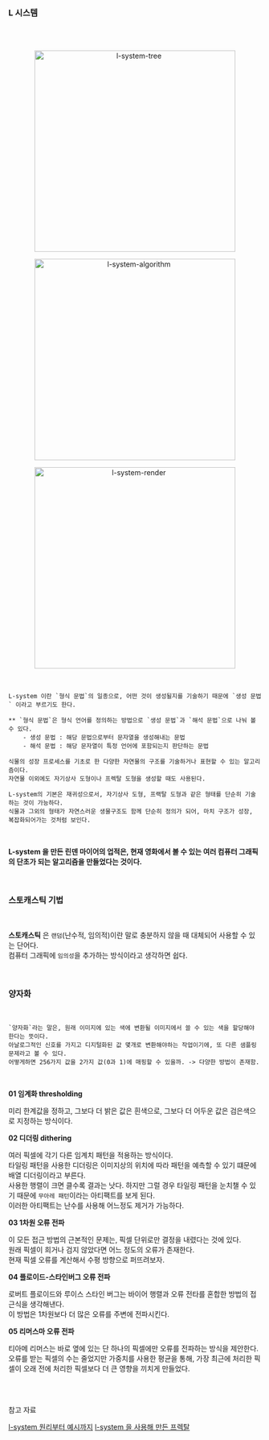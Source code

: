 ### L 시스템

<br/>
<br/>

<p align="center">
    <img width="400" src="https://user-images.githubusercontent.com/80025242/183257008-18658338-fcda-4210-a37f-79035ae9889d.png" alt="l-system-tree"/>
</p>


<p align="center">
    <img width="400" src="https://user-images.githubusercontent.com/80025242/183257288-c2193631-c90a-414a-906f-8ce58a9c57aa.png" alt="l-system-algorithm"/>
</p>


<p align="center">
    <img width="400" src="https://user-images.githubusercontent.com/80025242/183257312-ecbd8625-45dc-4070-8abd-905a9915cf0e.png" alt="l-system-render"/>
</p>

<br/>

```
L-system 이란 `형식 문법`의 일종으로, 어떤 것이 생성될지를 기술하기 때문에 `생성 문법` 이라고 부르기도 한다.

** `형식 문법`은 형식 언어를 정의하는 방법으로 `생성 문법`과 `해석 문법`으로 나눠 볼 수 있다.
    - 생성 문법 : 해당 문법으로부터 문자열을 생성해내는 문법
    - 해석 문법 : 해당 문자열이 특정 언어에 포함되는지 판단하는 문법
    
식물의 성장 프로세스를 기초로 한 다양한 자연물의 구조를 기술하거나 표현할 수 있는 알고리즘이다.
자연물 이외에도 자기상사 도형이나 프렉탈 도형을 생성할 때도 사용된다.

L-system의 기본은 재귀성으로서, 자기상사 도형, 프랙탈 도형과 같은 형태를 단순히 기술하는 것이 가능하다. 
식물과 그외의 형태가 자연스러운 생물구조도 함께 단순히 정의가 되어, 마치 구조가 성장, 복잡화되어가는 것처럼 보인다.
```

<br/>

**L-system 을 만든 린덴 마이어의 업적은, 현재 영화에서 볼 수 있는 여러 컴퓨터 그래픽의 단초가 되는 알고리즘을 만들었다는 것이다.**

<br/>

### 스토캐스틱 기법

<br/>

**스토캐스틱** 은 `랜덤`(난수적, 임의적)이란 말로 충분하지 않을 때 대체되어 사용할 수 있는 단어다.   
컴퓨터 그래픽에 `임의성`을 추가하는 방식이라고 생각하면 쉽다.

<br/>

### 양자화

<br/>

```
`양자화`라는 말은, 원래 이미지에 있는 색에 변환될 이미지에서 쓸 수 있는 색을 할당해야 한다는 뜻이다.
아날로그적인 신호를 가지고 디지털화된 값 몇개로 변환해야하는 작업이기에, 또 다른 샘플링 문제라고 볼 수 있다.
어떻게하면 256가지 값을 2가지 값(0과 1)에 매핑할 수 있을까. -> 다양한 방법이 존재함.
```

<br/>

**01 임계화 thresholding**

미리 한계값을 정하고, 그보다 더 밝은 값은 흰색으로, 그보다 더 어두운 값은 검은색으로 지정하는 방식이다.   

**02 디더링 dithering**    
 
여러 픽셀에 각기 다른 임계치 패턴을 적용하는 방식이다.   
타일링 패턴을 사용한 디더링은 이미지상의 위치에 따라 패턴을 예측할 수 있기 떄문에 배열 디더링이라고 부른다.   
사용한 행렬이 크면 클수록 결과는 낫다. 하지만 그럴 경우 타일링 패턴을 눈치챌 수 있기 때문에 `무아레 패턴`이라는 아티팩트를 보게 된다.   
이러한 아티팩트는 난수를 사용해 어느정도 제거가 가능하다.   

**03 1차원 오류 전파**   

이 모든 접근 방법의 근본적인 문제는, 픽셀 단위로만 결정을 내렸다는 것에 있다.   
원래 픽셀이 희거나 검지 않았다면 어느 정도의 오류가 존재한다.   
현재 픽셀 오류를 계산해서 수평 방향으로 퍼뜨려보자.   

**04 플로이드-스타인버그 오류 전파**    

로버트 플로이드와 루이스 스타인 버그는 바이어 행렬과 오류 전타를 혼합한 방법의 접근식을 생각해낸다.   
이 방법은 1차원보다 더 많은 오류를 주변에 전파시킨다.   

**05 리머스마 오류 전파**     

티아메 리머스는 바로 옆에 있는 단 하나의 픽셀에만 오류를 전파하는 방식을 제안한다.    
오류를 받는 픽셀의 수는 줄었지만 가중치를 사용한 평균을 통해, 가장 최근에 처리한 픽셀이 오래 전에 처리한 픽셀보다 더 큰 영향을 끼치게 만들었다.


<br/>

<br/>

참고 자료

[l-system 원리부터 예시까지](https://m.blog.naver.com/at3650/40204923897)
[l-system 을 사용해 만든 프렉탈](https://sungcheol-kim.gitbook.io/fractal-graphics-with-opengl/chapter11)
